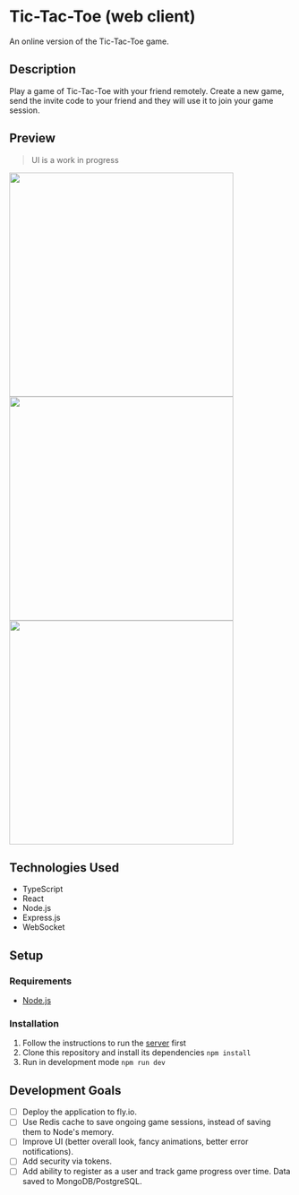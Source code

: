 # Tic-Tac-Toe (web client)

An online version of the Tic-Tac-Toe game.

## Description

Play a game of Tic-Tac-Toe with your friend remotely. Create a new game, send the invite code to your friend and they will use it to join your game session.

## Preview

> UI is a work in progress

<img width=400 src="https://github.com/user-attachments/assets/981e3104-3dae-480e-a50d-f44c10ca173c"></img>
<img width=400 src="https://github.com/user-attachments/assets/29df3be6-59d7-48ad-958a-a3beaa9aa3e1"></img>
<img width=400 src="https://github.com/user-attachments/assets/82a4ed08-8dcd-4f31-8d7c-704a9b71cb7c"></img>

## Technologies Used

- TypeScript
- React
- Node.js
- Express.js
- WebSocket

## Setup

### Requirements

- [Node.js](https://nodejs.org/en)

### Installation

1. Follow the instructions to run the [server](https://github.com/ehirvi/tictactoe-server) first
2. Clone this repository and install its dependencies ```npm install```
3. Run in development mode ```npm run dev```

## Development Goals

- [ ] Deploy the application to fly.io.
- [ ] Use Redis cache to save ongoing game sessions, instead of saving them to Node's memory.
- [ ] Improve UI (better overall look, fancy animations, better error notifications).
- [ ] Add security via tokens.
- [ ] Add ability to register as a user and track game progress over time. Data saved to MongoDB/PostgreSQL.
